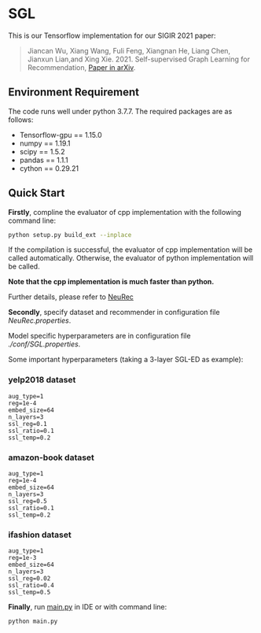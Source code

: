 # SGL
This is our Tensorflow implementation for our SIGIR 2021 paper:

>Jiancan Wu, Xiang Wang, Fuli Feng, Xiangnan He, Liang Chen, Jianxun Lian,and Xing Xie. 2021. Self-supervised Graph Learning for Recommendation, [Paper in arXiv](https://arxiv.org/abs/2010.10783).

## Environment Requirement

The code runs well under python 3.7.7. The required packages are as follows:

- Tensorflow-gpu == 1.15.0
- numpy == 1.19.1
- scipy == 1.5.2
- pandas == 1.1.1
- cython == 0.29.21

## Quick Start
**Firstly**, compline the evaluator of cpp implementation with the following command line:

```bash
python setup.py build_ext --inplace
```

If the compilation is successful, the evaluator of cpp implementation will be called automatically.
Otherwise, the evaluator of python implementation will be called.

**Note that the cpp implementation is much faster than python.**

Further details, please refer to [NeuRec](https://github.com/wubinzzu/NeuRec/)

**Secondly**, specify dataset and recommender in configuration file *NeuRec.properties*.

Model specific hyperparameters are in configuration file *./conf/SGL.properties*.

Some important hyperparameters (taking a 3-layer SGL-ED as example):

### yelp2018 dataset
```
aug_type=1
reg=1e-4
embed_size=64
n_layers=3
ssl_reg=0.1
ssl_ratio=0.1
ssl_temp=0.2
```

### amazon-book dataset
```
aug_type=1
reg=1e-4
embed_size=64
n_layers=3
ssl_reg=0.5
ssl_ratio=0.1
ssl_temp=0.2
```

### ifashion dataset
```
aug_type=1
reg=1e-3
embed_size=64
n_layers=3
ssl_reg=0.02
ssl_ratio=0.4
ssl_temp=0.5
```


**Finally**, run [main.py](./main.py) in IDE or with command line:

```bash
python main.py
```

